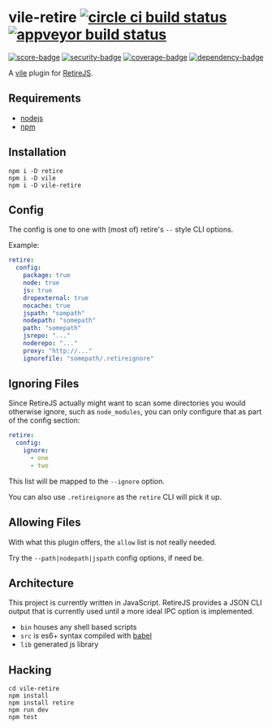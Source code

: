 # vile-retire [![circle ci build status](https://circleci.com/gh/forthright/vile-retire.svg?style=svg&circle-token=6be2dc62849170210b40aba8e999f825b0b99335)](https://circleci.com/gh/forthright/vile-retire) [![appveyor build status](https://ci.appveyor.com/api/projects/status/auqlywbel1fb2trx/branch/master?svg=true)](https://ci.appveyor.com/project/brentlintner/vile-retire/branch/master)

[![score-badge](https://vile.io/~/brentlintner/vile-retire/badges/score?token=uFywUmzZfbg6UboLzn6R)](https://vile.io/~/brentlintner/vile-retire) [![security-badge](https://vile.io/~/brentlintner/vile-retire/badges/security?token=uFywUmzZfbg6UboLzn6R)](https://vile.io/~/brentlintner/vile-retire) [![coverage-badge](https://vile.io/~/brentlintner/vile-retire/badges/coverage?token=uFywUmzZfbg6UboLzn6R)](https://vile.io/~/brentlintner/vile-retire) [![dependency-badge](https://vile.io/~/brentlintner/vile-retire/badges/dependency?token=uFywUmzZfbg6UboLzn6R)](https://vile.io/~/brentlintner/vile-retire)

A [vile](https://vile.io) plugin for [RetireJS](https://github.com/RetireJS/retire.js).

## Requirements

- [nodejs](http://nodejs.org)
- [npm](http://npmjs.org)

## Installation

    npm i -D retire
    npm i -D vile
    npm i -D vile-retire

## Config

The config is one to one with (most of) retire's `--` style CLI options.

Example:

```yaml
retire:
  config:
    package: true
    node: true
    js: true
    dropexternal: true
    nocache: true
    jspath: "sompath"
    nodepath: "somepath"
    path: "somepath"
    jsrepo: "..."
    noderepo: "..."
    proxy: "http://..."
    ignorefile: "somepath/.retireignore"
```

## Ignoring Files

Since RetireJS actually might want to scan some directories you would
otherwise ignore, such as `node_modules`, you can only configure that
as part of the config section:

```yaml
retire:
  config:
    ignore:
      - one
      - two
```

This list will be mapped to the `--ignore` option.

You can also use `.retireignore` as the `retire` CLI will pick it up.

## Allowing Files

With what this plugin offers, the `allow` list is not really needed.

Try the `--path|nodepath|jspath` config options, if need be.

## Architecture

This project is currently written in JavaScript. RetireJS provides
a JSON CLI output that is currently used until a more ideal
IPC option is implemented.

- `bin` houses any shell based scripts
- `src` is es6+ syntax compiled with [babel](https://babeljs.io)
- `lib` generated js library

## Hacking

    cd vile-retire
    npm install
    npm install retire
    npm run dev
    npm test
